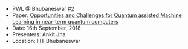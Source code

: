 - PWL @ Bhubaneswar [#2](https://www.facebook.com/groups/pwlbbsr/)
- Paper: [Opportunities and Challenges for Quantum assisted Machine Learning in near-term quantum computers](https://arxiv.org/pdf/1708.09757.pdf)
- Date: 16th September, 2018
- Presenters: Ankit Jha
- Location: IIIT Bhubaneswar
